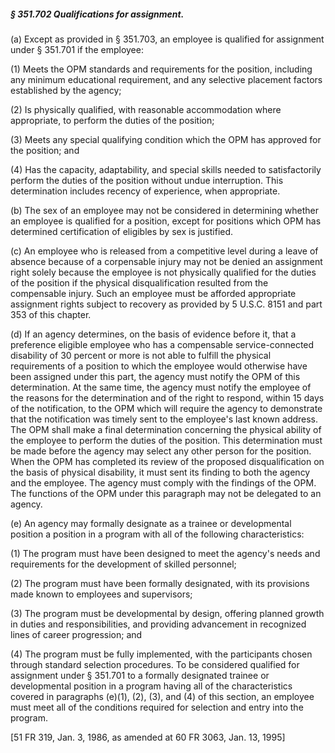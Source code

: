 ##### § 351.702 Qualifications for assignment. #####

(a) Except as provided in § 351.703, an employee is qualified for assignment under § 351.701 if the employee:

(1) Meets the OPM standards and requirements for the position, including any minimum educational requirement, and any selective placement factors established by the agency;

(2) Is physically qualified, with reasonable accommodation where appropriate, to perform the duties of the position;

(3) Meets any special qualifying condition which the OPM has approved for the position; and

(4) Has the capacity, adaptability, and special skills needed to satisfactorily perform the duties of the position without undue interruption. This determination includes recency of experience, when appropriate.

(b) The sex of an employee may not be considered in determining whether an employee is qualified for a position, except for positions which OPM has determined certification of eligibles by sex is justified.

(c) An employee who is released from a competitive level during a leave of absence because of a corpensable injury may not be denied an assignment right solely because the employee is not physically qualified for the duties of the position if the physical disqualification resulted from the compensable injury. Such an employee must be afforded appropriate assignment rights subject to recovery as provided by 5 U.S.C. 8151 and part 353 of this chapter.

(d) If an agency determines, on the basis of evidence before it, that a preference eligible employee who has a compensable service-connected disability of 30 percent or more is not able to fulfill the physical requirements of a position to which the employee would otherwise have been assigned under this part, the agency must notify the OPM of this determination. At the same time, the agency must notify the employee of the reasons for the determination and of the right to respond, within 15 days of the notification, to the OPM which will require the agency to demonstrate that the notification was timely sent to the employee's last known address. The OPM shall make a final determination concerning the physical ability of the employee to perform the duties of the position. This determination must be made before the agency may select any other person for the position. When the OPM has completed its review of the proposed disqualification on the basis of physical disability, it must sent its finding to both the agency and the employee. The agency must comply with the findings of the OPM. The functions of the OPM under this paragraph may not be delegated to an agency.

(e) An agency may formally designate as a trainee or developmental position a position in a program with all of the following characteristics:

(1) The program must have been designed to meet the agency's needs and requirements for the development of skilled personnel;

(2) The program must have been formally designated, with its provisions made known to employees and supervisors;

(3) The program must be developmental by design, offering planned growth in duties and responsibilities, and providing advancement in recognized lines of career progression; and

(4) The program must be fully implemented, with the participants chosen through standard selection procedures. To be considered qualified for assignment under § 351.701 to a formally designated trainee or developmental position in a program having all of the characteristics covered in paragraphs (e)(1), (2), (3), and (4) of this section, an employee must meet all of the conditions required for selection and entry into the program.

[51 FR 319, Jan. 3, 1986, as amended at 60 FR 3063, Jan. 13, 1995]